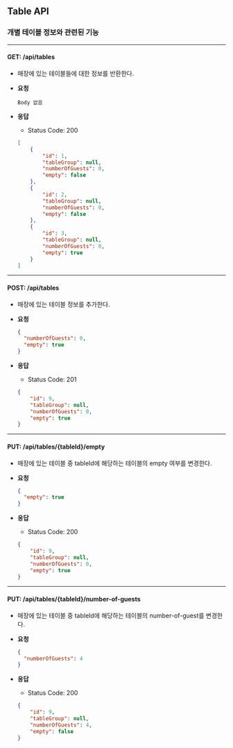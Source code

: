 ## Table API

### 개별 테이블 정보와 관련된 기능

----

#### GET: /api/tables
- 매장에 있는 테이블들에 대한 정보를 반환한다. 

- **요청**
    ```
    Body 없음
    ```

- **응답**
    - Status Code: 200
    ```json
    [
        {
            "id": 1,
            "tableGroup": null,
            "numberOfGuests": 0,
            "empty": false
        },
        {
            "id": 2,
            "tableGroup": null,
            "numberOfGuests": 0,
            "empty": false
        },
        {
            "id": 3,
            "tableGroup": null,
            "numberOfGuests": 0,
            "empty": true
        }
    ]
    ```

----

#### POST: /api/tables
- 매장에 있는 테이블 정보를 추가한다. 

- **요청**
    ```json
    {
      "numberOfGuests": 0,
      "empty": true
    }
    ```

- **응답**
    - Status Code: 201
    ```json
    {
        "id": 9,
        "tableGroup": null,
        "numberOfGuests": 0,
        "empty": true
    }
    ```

----

#### PUT: /api/tables/{tableId}/empty
- 매장에 있는 테이블 중 tableId에 해당하는 테이블의 empty 여부를 변경한다. 

- **요청**
    ```json
    {
      "empty": true
    }
    ```

- **응답**
    - Status Code: 200
    ```json
    {
        "id": 9,
        "tableGroup": null,
        "numberOfGuests": 0,
        "empty": true
    }
    ```

----

#### PUT: /api/tables/{tableId}/number-of-guests
- 매장에 있는 테이블 중 tableId에 해당하는 테이블의 number-of-guest를 변경한다.

- **요청**
    ```json
    {
      "numberOfGuests": 4
    }
    ```

- **응답**
    - Status Code: 200
    ```json
    {
        "id": 9,
        "tableGroup": null,
        "numberOfGuests": 4,
        "empty": false
    }
    ```

